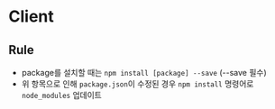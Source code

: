 # Client

## Rule

- package를 설치할 때는 `npm install [package] --save` (--save 필수)
- 위 항목으로 인해 `package.json`이 수정된 경우 `npm install` 명령어로 `node_modules` 업데이트
